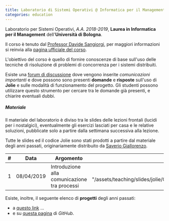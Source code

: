 ```yaml
---
title: Laboratorio di Sistemi Operativi @ Informatica per il Management
categories: education
---
```


Laboratorio per Sistemi Operativi, _A.A. 2018-2019_, **Laurea in
Informatica per il Management** dell'**Università di Bologna**.

Il corso è tenuto dal [Professor Davide Sangiorgi](http://cs.unibo.it/~sangio),
per maggiori informazioni si reinvia alla [pagina ufficiale del
corso](https://www.unibo.it/it/didattica/insegnamenti/insegnamento/2018/320661).

L'obiettivo del corso è quello di fornire conoscenze di base sull'uso delle
tecniche di risoluzione di problemi di concorrenza per i sistemi distribuiti.

Esiste una [forum di
discussione](https://groups.google.com/forum/#!forum/infoman-so) dove vengono
inserite *comunicazioni importanti* e dove possono sono presenti **domande** e
**risposte** sull'uso di **Jolie** e sulle modalità di funzionamento del
progetto. Gli studenti possono utilizzare questo strumento per cercare tra le
domande già presenti, e chiarire eventuali dubbi.

##### Materiale

Il materiale del laboratorio è diviso tra le slides delle lezioni frontali
(lucidi per i nostalgici), eventualmente gli esercizi lasciati per casa e le relative
soluzioni, pubblicate solo a partire dalla settimana successiva alla lezione.

Tutte le slides ed il codice Jolie sono stati prodotti a partire dal materiale
degli anni passati, originariamente distribuito da [Saverio Giallorenzo](https://saveriogiallorenzo.com/).

| #   | Data | Argomento | Slides | Esercizi | Soluzioni |
| :-: | :--: | --------- | :----: | :------: | :-------: |
| 1   | 08/04/2019 | Introduzione alla comunicazione tra processi | [<i class="fas fa-file-pdf" title="PDF"></i>]({{ "/assets/teaching/slides/jolie/000_Interprocess_Communication.pdf.pdf" | prepend: site.baseurl }}) | - | - |

<!-- | 2   | 08/04/2019 | Introduzione alla comunicazione tra processi | [<i class="fas fa-file-pdf" title="PDF"></i>]({{ "/assets/teaching/slides/jolie/000_Interprocess_Communication.pdf.pdf" | prepend: site.baseurl }}) | [<i class="fas fa-file-archive" title="ZIP"></i>]({{ "/assets/teaching/esercizi/jolie/000_Esercizi.zip" | prepend: site.baseurl }}) | [<i class="fas fa-file-archive" title="ZIP"></i>]({{ "/assets/teaching/esercizi/jolie/000_Soluzioni.zip" | prepend: site.baseurl }}) | -->

Esiste, inoltre, il seguente elenco di **progetti** degli anni passati:
- a [questo link](https://saveriogiallorenzo.com/teaching/) ...
- e su [questa pagina](https://github.com/szingaro/jollar) di *GitHub*.
